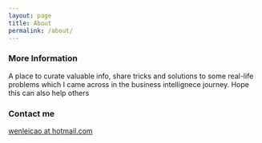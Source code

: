 ```yaml
---
layout: page
title: About
permalink: /about/
---
```



### More Information

A place to curate valuable info, share tricks and solutions to some real-life problems which I came across in the business intellignece journey.
Hope this can also help others

### Contact me

[wenleicao at hotmail.com](mailto:wenleicao@hotmail.com)
